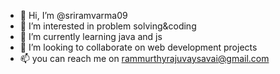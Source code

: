 - 👋 Hi, I’m @sriramvarma09
- 👀 I’m interested in problem solving&coding
- 🌱 I’m currently learning java and js
- 💞️ I’m looking to collaborate on web development projects
- 📫 you can reach me on rammurthyrajuvaysavai@gmail.com

<!---
sriramvarma09/sriramvarma09 is a ✨ special ✨ repository because its `README.md` (this file) appears on your GitHub profile.
You can click the Preview link to take a look at your changes.
--->

